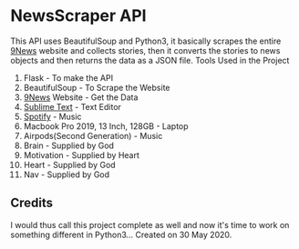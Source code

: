 # NewsScraper API
This API uses BeautifulSoup and Python3, it basically scrapes the entire [9News](https://9news.com.au) website and collects stories, then it converts the stories to news objects and then returns the data as a JSON file. Tools Used in the Project

1. Flask - To make the API
2. BeautifulSoup - To Scrape the Website
3. [9News](https://9news.com.au) Website - Get the Data
4. [Sublime Text](https://sublimetext.com) - Text Editor
5. [Spotify](https://spotify.com) - Music
6. Macbook Pro 2019, 13 Inch, 128GB - Laptop
7. Airpods(Second Generation) - Music
8. Brain - Supplied by God
9. Motivation - Supplied by Heart
10. Heart - Supplied by God
11. Nav - Supplied by God

## Credits
I would thus call this project complete as well and now it's time to work on something different in Python3...
Created on 30 May 2020.
